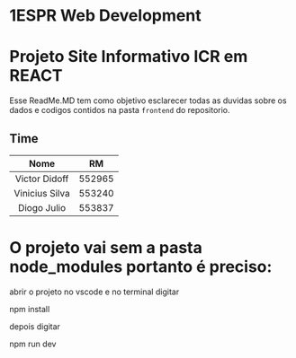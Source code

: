 # 1ESPR Web Development
# Projeto Site Informativo ICR em REACT

Esse ReadMe.MD tem como objetivo esclarecer todas as duvidas sobre os dados e codigos contidos na pasta `frontend` do repositorio.

## Time

|Nome|RM|
|:--------------:|:------:|
| Victor Didoff  | 552965 |
| Vinicius Silva | 553240 |
| Diogo Julio    | 553837 |

# O projeto vai sem a pasta node_modules portanto é preciso:
abrir o projeto no vscode e no terminal digitar 


npm install

depois digitar

npm run dev

